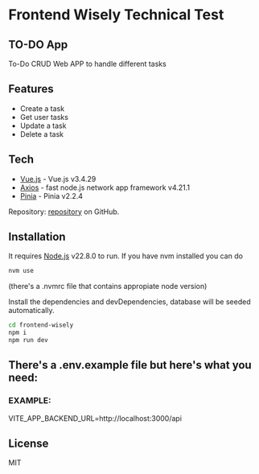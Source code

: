 # Frontend Wisely Technical Test

## TO-DO App

To-Do CRUD Web APP to handle different tasks

## Features

- Create a task
- Get user tasks
- Update a task
- Delete a task

## Tech

- [Vue.js] - Vue.js v3.4.29
- [Axios] - fast node.js network app framework v4.21.1
- [Pinia] - Pinia v2.2.4

Repository: [repository]
on GitHub.

## Installation

It requires [Node.js](https://nodejs.org/) v22.8.0 to run.
If you have nvm installed you can do

```sh
nvm use
```

(there's a .nvmrc file that contains appropiate node version)

Install the dependencies and devDependencies, database will be seeded automatically.

```sh
cd frontend-wisely
npm i
npm run dev
```

## There's a .env.example file but here's what you need:

### EXAMPLE:

VITE_APP_BACKEND_URL=http://localhost:3000/api

## License

MIT

[Vue.js]: https://vuejs.org/
[Pinia]: https://pinia.vuejs.org/
[Axios]: https://axios-http.com/es/docs/intro
[repository]: https://github.com/rubenromanvilasau/frontend-wisely
